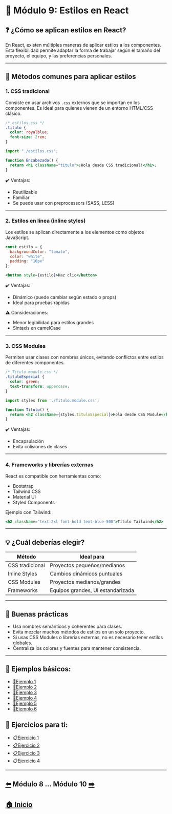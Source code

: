 # 📘 Módulo 9: Estilos en React

## ❓ ¿Cómo se aplican estilos en React?

En React, existen múltiples maneras de aplicar estilos a los componentes. Esta flexibilidad permite adaptar la forma de trabajar según el tamaño del proyecto, el equipo, y las preferencias personales.

---

## 🎨 Métodos comunes para aplicar estilos

### 1. CSS tradicional

Consiste en usar archivos `.css` externos que se importan en los componentes. Es ideal para quienes vienen de un entorno HTML/CSS clásico.

```css
/* estilos.css */
.titulo {
  color: royalblue;
  font-size: 2rem;
}
```

```jsx
import "./estilos.css";

function Encabezado() {
  return <h1 className="titulo">¡Hola desde CSS tradicional!</h1>;
}
```

✔️ Ventajas:
- Reutilizable
- Familiar
- Se puede usar con preprocessors (SASS, LESS)

---

### 2. Estilos en línea (inline styles)

Los estilos se aplican directamente a los elementos como objetos JavaScript.

```jsx
const estilo = {
  backgroundColor: "tomato",
  color: "white",
  padding: "10px"
};
```

```jsx
<button style={estilo}>Haz clic</button>
```

✔️ Ventajas:
- Dinámico (puede cambiar según estado o props)
- Ideal para pruebas rápidas

⚠️ Consideraciones:
- Menor legibilidad para estilos grandes
- Sintaxis en camelCase

---

### 3. CSS Modules

Permiten usar clases con nombres únicos, evitando conflictos entre estilos de diferentes componentes.

```css
/* Titulo.module.css */
.tituloEspecial {
  color: green;
  text-transform: uppercase;
}
```

```jsx
import styles from './Titulo.module.css';

function Titulo() {
  return <h2 className={styles.tituloEspecial}>Hola desde CSS Module</h2>;
}
```

✔️ Ventajas:
- Encapsulación
- Evita colisiones de clases

---

### 4. Frameworks y librerías externas

React es compatible con herramientas como:

- Bootstrap
- Tailwind CSS
- Material UI
- Styled Components

Ejemplo con Tailwind:

```jsx
<h2 className="text-2xl font-bold text-blue-500">Título Tailwind</h2>
```

---

## 💡 ¿Cuál deberías elegir?

| Método         | Ideal para                  |
|----------------|-----------------------------|
| CSS tradicional| Proyectos pequeños/medianos |
| Inline Styles  | Cambios dinámicos puntuales |
| CSS Modules    | Proyectos medianos/grandes  |
| Frameworks     | Equipos grandes, UI estandarizada |

---

## 🧠 Buenas prácticas

- Usa nombres semánticos y coherentes para clases.
- Evita mezclar muchos métodos de estilos en un solo proyecto.
- Si usas CSS Modules o librerías externas, no es necesario tener estilos globales.
- Centraliza los colores y fuentes para mantener consistencia.

---

## 🧪 Ejemplos básicos:

* [📝Ejemplo 1](./Ejemplos/Ejemplo_1.md)
* [📝Ejemplo 2](./Ejemplos/Ejemplo_2.md)
* [📝Ejemplo 3](./Ejemplos/Ejemplo_3.md)
* [📝Ejemplo 4](./Ejemplos/Ejemplo_4.md)
* [📝Ejemplo 5](./Ejemplos/Ejemplo_5.md)
* [📝Ejemplo 6](./Ejemplos/Ejemplo_6.md)

## 🎯 Ejercicios para ti:

* [📋Ejercicio 1](./Ejercicios/Ejercicio_1.md)
* [📋Ejercicio 2](./Ejercicios/Ejercicio_2.md)
* [📋Ejercicio 3](./Ejercicios/Ejercicio_3.md)
* [📋Ejercicio 4](./Ejercicios/Ejercicio_4.md)

---

## [⬅️](../Modulo_8:_useEffect_–_Ciclo_de_vida_y_efectos_secundarios/Modulo_8.md) Módulo 8 ... Módulo 10 [➡️](../Modulo_10:_Listas_y_Claves/Modulo_10.md)

## [🏠 Inicio](../README.md)
